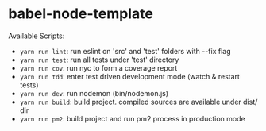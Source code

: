 babel-node-template
===================

Available Scripts:

 * `yarn run lint`: run eslint on 'src' and 'test' folders with --fix flag
 * `yarn run test`: run all tests under 'test' directory
 * `yarn run cov`: run nyc to form a coverage report
 * `yarn run tdd`: enter test driven development mode (watch & restart tests)
 * `yarn run dev`: run nodemon (bin/nodemon.js)
 * `yarn run build`: build project. compiled sources are available under dist/ dir
 * `yarn run pm2`: build project and run pm2 process in production mode
